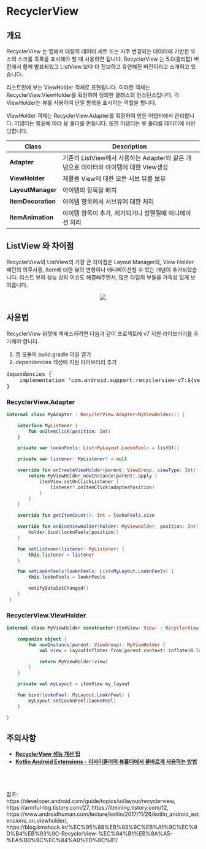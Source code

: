 # RecyclerView

## 개요

RecyclerView 는 앱에서 대량의 데이터 세트 또는 자주 변경되는 데이터에 기반한 요소의 스크롤 목록을 표시해야 할 때 사용하면 됩니다.
RecyclerView 는 5.0(롤리팝) 버전에서 함께 발표되었고 ListView 보다 더 진보하고 유연해진 버전이라고 소개하고 있습니다.

리스트안에 뷰는 ViewHolder 객체로 표현됩니다. 이러한 객체는 RecyclerView.ViewHolder를 확장하여 정의한 클래스의 인스턴스입니다. 각 ViewHolder는 뷰를 사용하여 단일 항목을 표시하는 역할을 합니다.

ViewHolder 객체는 RecyclerView.Adapter를 확장하여 만든 어댑터에서 관리합니다. 어댑터는 필요에 따라 뷰 홀더를 만듭니다. 또한 어댑터는 뷰 홀더를 데이터에 바인딩합니다.

| Class              | Description   |
| ------------------ |---------------|
| **Adapter**        | 기존의 ListView에서 사용하는 Adapter와 같은 개념으로 데이터와 아이템에 대한 View생성 |
| **ViewHolder**     | 재활용 View에 대한 모든 서브 뷰를 보유 |
| **LayoutManager**  | 아이템의 항목을 배치 |
| **ItemDecoration** | 아이템 항목에서 서브뷰에 대한 처리 |
| **ItemAnimation**  | 아이템 항목이 추가, 제거되거나 정렬될때 애니메이션 처리 |

## ListView 와 차이점

RecyclerView와 ListView의 가장 큰 차이점은 Layout Manager와, View Holder 패턴의 의무사용, Item에 대한 뷰의 변형이나 애니메이션할 수 있는 개념이 추가되었습니다. 리스트 뷰의 성능 상의 이슈도 해결해주면서, 많은 타입의 뷰들을 가독성 있게 보여줍니다.

<p align="center"><img src="https://github.com/Knowre-Dev/AndroidDevCurriculum/blob/content/recyclerView/Android/ViewComponent/View/AdapterViews/RecyclerView/recyclerView_listView.png?raw=true"></p>

## 사용법
RecyclerView 위젯에 액세스하려면 다음과 같이 프로젝트에 v7 지원 라이브러리를 추가해야 합니다.

1. 앱 모듈의 build.gradle 파일 열기
2. dependencies 섹션에 지원 라이브러리 추가
<pre>
dependencies {
    implementation 'com.android.support:recyclerview-v7:${version}'
}
</pre>

### RecyclerView.Adapter

``` kotlin
internal class MyAdapter : RecyclerView.Adapter<MyViewHolder>() {

    interface MyListener {
        fun onItemClick(position: Int)
    }

    private var looknFeels: List<MyLayout.LooknFeel> = listOf()

    private var listener: MyListener? = null

    override fun onCreateViewHolder(parent: ViewGroup, viewType: Int): MyViewHolder {
        return MyViewHolder.newInstance(parent).apply {
            itemView.setOnClickListener {
                listener?.onItemClick(adapterPosition)
            }
        }
    }

    override fun getItemCount(): Int = looknFeels.size

    override fun onBindViewHolder(holder: MyViewHolder, position: Int) {
        holder.bind(looknFeels[position])
    }

    fun setListener(listener: MyListener) {
        this.listener = listener
    }

    fun setLooknFeels(looknFeels: List<MyLayout.LooknFeel>) {
        this.looknFeels = looknFeels

        notifyDataSetChanged()
    }
 }
```
    

### RecyclerView.ViewHolder

``` kotlin
internal class MyViewHolder constructor(itemView: View) : RecyclerView.ViewHolder(itemView) {

    companion object {
        fun newInstance(parent: ViewGroup): MyViewHolder {
            val view = LayoutInflater.from(parent.context).inflate(R.layout.view_holder_my_layout, parent, false)

            return MyViewHolder(view)
        }
    }

    private val myLayout = itemView.my_layout

    fun bind(looknFeel: MyLayout.LooknFeel) {
        myLayout.setLooknFeel(looknFeel)
    }

}
```

## 주의사항
- [**RecyclerView 성능 개선 팁**](https://blog.kmshack.kr/%EC%95%88%EB%93%9C%EB%A1%9C%EC%9D%B4%EB%93%9C-RecyclerView-%EC%84%B1%EB%8A%A5-%EA%B0%9C%EC%84%A0%ED%8C%81/)
- [**Kotlin Android Extensions - 리사이클러의 뷰홀더에서 올바르게 사용하는 방법**](https://www.androidhuman.com/lecture/kotlin/2017/11/26/kotlin_android_extensions_on_viewholder/)

<br/>
<br/>
<br/>
참조:<br/>
https://developer.android.com/guide/topics/ui/layout/recyclerview,
https://armful-log.tistory.com/27,
https://itmining.tistory.com/12,
https://www.androidhuman.com/lecture/kotlin/2017/11/26/kotlin_android_extensions_on_viewholder/,
https://blog.kmshack.kr/%EC%95%88%EB%93%9C%EB%A1%9C%EC%9D%B4%EB%93%9C-RecyclerView-%EC%84%B1%EB%8A%A5-%EA%B0%9C%EC%84%A0%ED%8C%81/
